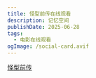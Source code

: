 ```yaml
---
title: 怪型前传在线观看
description: 记忆空间
publishDate: 2025-06-28
tags:
  - 电影在线观看
ogImage: /social-card.avif
---
```

[怪型前传](https://www.canva.cn/design/DAFSfr_Kgy4/d894ipQZRFc-erblhf2Fkg/watch?utm_content=DAFSfr_Kgy4&utm_campaign=designshare&utm_medium=link&utm_source=publishsharelink)
